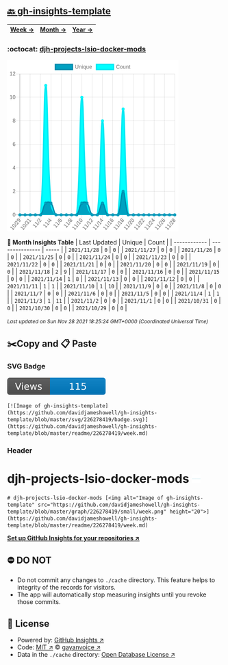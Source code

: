 ## [🔙 gh-insights-template](https://github.com/davidjameshowell/gh-insights-template)
| [**Week →**](https://github.com/davidjameshowell/gh-insights-template/blob/master/readme/226278419/week.md) | [**Month →**](https://github.com/davidjameshowell/gh-insights-template/blob/master/readme/226278419/month.md) | [**Year →**](https://github.com/davidjameshowell/gh-insights-template/blob/master/readme/226278419/year.md) |
 | ------------ | --------------- | ----- |

### :octocat: [djh-projects-lsio-docker-mods](https://github.com/davidjameshowell/djh-projects-lsio-docker-mods)
![Image of gh-insights-template](https://github.com/davidjameshowell/gh-insights-template/blob/master/graph/226278419/large/month.png)

**:calendar: Month Insights Table**
| Last Updated | Unique | Count |
 | ------------ | --------------- | ----- |
 | `2021/11/28` |  `0` | `0` |
 | `2021/11/27` |  `0` | `0` |
 | `2021/11/26` |  `0` | `0` |
 | `2021/11/25` |  `0` | `0` |
 | `2021/11/24` |  `0` | `0` |
 | `2021/11/23` |  `0` | `0` |
 | `2021/11/22` |  `0` | `0` |
 | `2021/11/21` |  `0` | `0` |
 | `2021/11/20` |  `0` | `0` |
 | `2021/11/19` |  `0` | `0` |
 | `2021/11/18` |  `2` | `9` |
 | `2021/11/17` |  `0` | `0` |
 | `2021/11/16` |  `0` | `0` |
 | `2021/11/15` |  `0` | `0` |
 | `2021/11/14` |  `1` | `8` |
 | `2021/11/13` |  `0` | `0` |
 | `2021/11/12` |  `0` | `0` |
 | `2021/11/11` |  `1` | `1` |
 | `2021/11/10` |  `1` | `10` |
 | `2021/11/9` |  `0` | `0` |
 | `2021/11/8` |  `0` | `0` |
 | `2021/11/7` |  `0` | `0` |
 | `2021/11/6` |  `0` | `0` |
 | `2021/11/5` |  `0` | `0` |
 | `2021/11/4` |  `1` | `1` |
 | `2021/11/3` |  `1` | `11` |
 | `2021/11/2` |  `0` | `0` |
 | `2021/11/1` |  `0` | `0` |
 | `2021/10/31` |  `0` | `0` |
 | `2021/10/30` |  `0` | `0` |
 | `2021/10/29` |  `0` | `0` |

<small><i>Last updated on Sun Nov 28 2021 18:25:24 GMT+0000 (Coordinated Universal Time)</i></small>

## ✂️Copy and 📋 Paste
### SVG Badge
[![Image of gh-insights-template](https://github.com/davidjameshowell/gh-insights-template/blob/master/svg/226278419/badge.svg)](https://github.com/davidjameshowell/gh-insights-template/blob/master/readme/226278419/week.md)
```readme
[![Image of gh-insights-template](https://github.com/davidjameshowell/gh-insights-template/blob/master/svg/226278419/badge.svg)](https://github.com/davidjameshowell/gh-insights-template/blob/master/readme/226278419/week.md)
```
### Header
# djh-projects-lsio-docker-mods [<img alt="Image of gh-insights-template" src="https://github.com/davidjameshowell/gh-insights-template/blob/master/graph/226278419/small/week.png" height="20">](https://github.com/davidjameshowell/gh-insights-template/blob/master/readme/226278419/week.md)
```readme
# djh-projects-lsio-docker-mods [<img alt="Image of gh-insights-template" src="https://github.com/davidjameshowell/gh-insights-template/blob/master/graph/226278419/small/week.png" height="20">](https://github.com/davidjameshowell/gh-insights-template/blob/master/readme/226278419/week.md)
```
[**Set up GitHub Insights for your repositories ↗️**](https://github.com/gayanvoice/github-insights)
## ⛔ DO NOT
- Do not commit any changes to `./cache` directory. This feature helps to integrity of the records for visitors.
- The app will automatically stop measuring insights until you revoke those commits.
## 📄 License
- Powered by: [GitHub Insights ↗️](https://github.com/gayanvoice/github-insights)
- Code: [MIT ↗️](./LICENSE) © [gayanvoice ↗️](https://github.com/gayanvoice)
- Data in the `./cache` directory: [Open Database License ↗️](https://opendatacommons.org/licenses/odbl/1-0/)